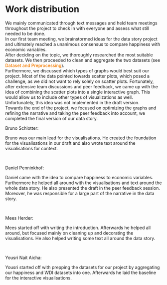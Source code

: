 # Work distribution
<style>
a.custom-link {
  color: #F57C00;
  text-decoration: none;
  font-weight: 500;
}

a.custom-link:hover {
  text-decoration: underline;
  color: #EF6C00;
}
</style>

We mainly communicated through text messages and held team meetings throughout the project to check in with everyone and assess what still needed to be done.  
In our first team meeting, we brainstormed ideas for the data story project and ultimately reached a unanimous consensus to compare happiness with economic variables.  
After deciding on the topic, we thoroughly researched the most suitable datasets. We then proceeded to clean and aggregate the two datasets (see <a class="custom-link" href="https://meesuva.github.io/Visualitie/docs/2dataset_and_preprocessing.html" target="_blank">Dataset and Preprocessing</a>).  
Furthermore, we discussed which types of graphs would best suit our project. Most of the data pointed towards scatter plots, which posed a challenge, as we did not want to rely solely on scatter plots. Fortunately, after extensive team discussions and peer feedback, we came up with the idea of combining the scatter plots into a single interactive graph. This would allow us to include other types of visualizations as well. Unfortunately, this idea was not implemented in the draft version.  
Towards the end of the project, we focused on optimizing the graphs and refining the narrative and taking the peer feedback into account, we completed the final version of our data story.


Bruno Schlotter: <br>

Bruno was our main lead for the visualisations. He created the foundation for the visualisations in our draft and also wrote text around the visualisations for context.

<br>

Daniel Penninkhof: <br>

Daniel came with the idea to compare happiness to economic variables. Furthermore he helped all around with the visualisations and text around the whole data story. He also presented the draft in the peer feedback session. Moreover, he was responsible for a large part of the narrative in the data story.

<br>

Mees Herder: <br>

Mees started off with writing the introduction. Afterwards he helped all around, but focused mainly on cleaning up and decorating the visualisations. He also helped writing some text all around the data story.

<br>

Yousri Nait Aicha: <br>

Yousri started off with prepping the datasets for our project by aggregating our happiness and WDI datasets into one. Afterwards he laid the baseline for the interactive visualisations.

<br>